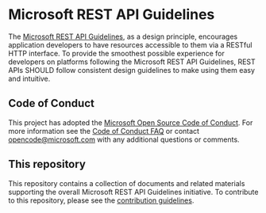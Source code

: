 # Microsoft REST API Guidelines
The [Microsoft REST API Guidelines](Guidelines.md), as a design principle, encourages application developers to have resources accessible to them via a RESTful HTTP interface. To provide the smoothest possible experience for developers on platforms following the Microsoft REST API Guidelines, REST APIs SHOULD follow consistent design guidelines to make using them easy and intuitive.

## Code of Conduct
This project has adopted the [Microsoft Open Source Code of Conduct](https://opensource.microsoft.com/codeofconduct/). For more information see the [Code of Conduct FAQ](https://opensource.microsoft.com/codeofconduct/faq/) or contact [opencode@microsoft.com](mailto:opencode@microsoft.com) with any additional questions or comments.

## This repository
This repository contains a collection of documents and related materials supporting the overall Microsoft REST API Guidelines initiative. To contribute to this repository, please see the [contribution guidelines][contribution-guidance].

[contribution-guidance]: CONTRIBUTING.md
